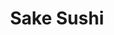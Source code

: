 ---
layout: place
title: "Sake Sushi"
permalink: /mississippi/meridian/sake-sushi.html
stateAbbr: MS
stateName: Mississippi
cityName: Meridian
seo:
  name: "Sake Sushi"
  type: Restaurant
  links: null
description: "Looking for sushi in Meridian, Mississippi? Check out Sake Sushi for a delightful Japanese dining experience. Enjoy a variety of sushi and other dishes in a ..."
place_id: ChIJXZeywp19hIgRB9VJLgtz_eA
photos:
  - name: >-
      places/ChIJXZeywp19hIgRB9VJLgtz_eA/photos/AeeoHcLJjD-I60HYDBsb-Do0FQf50UxM5vA649vu2WMvQadiQS2aQxEI31kjEAnXnwCbUHGE4qmesoIabUyEmIWdxeH8m_vHG4PpAc4edHjheSwt8kA-7w0inbL0synWiJsub0JASUAq39C5W1AufT4KFTjmU9jkk5g1UOujzB4Q6WtIg6NKLXEqcGK6zMzPvQ7qVyxN7xXbWx4LqNAN71oGb301F0AK6PocesRoVKWEdo2JUpUCI3u16d33UdrcRxVTibXebJ7WlbzSdv8UbuelfpQwmlEj8x1T6qP9lF9-7EmTw1MWS6tsU08NJ5mfKGkWV6I8AtL0zgmz29DdnJFLiOY8mIIjNyqoFpyz7rTjKbyzurVDaXW3iLi3_q7y1h3o2w-u2Nay_NQsmdYxb68L-2g5hL9zTN_sWKpqA92adLAiinuk
    widthPx: 2320
    heightPx: 2268
    authorAttributions:
      - displayName: Chris Liaghat
        uri: https://maps.google.com/maps/contrib/115008332479293056632
        photoUri: >-
          https://lh3.googleusercontent.com/a-/ALV-UjWSrQmCJiuQXpDwSFRfEP3IoLRMjZC3IpBMzuxoT-_7EDQnj3xG=s100-p-k-no-mo
    flagContentUri: >-
      https://www.google.com/local/imagery/report/?cb_client=maps_api_places.places_api&image_key=!1e10!2sCIHM0ogKEICAgID4m4_6lgE&hl=en-US
    googleMapsUri: >-
      https://www.google.com/maps/place//data=!3m4!1e2!3m2!1sCIHM0ogKEICAgID4m4_6lgE!2e10!4m2!3m1!1s0x88847d9dc2b2975d:0xe0fd730b2e49d507
  - name: >-
      places/ChIJXZeywp19hIgRB9VJLgtz_eA/photos/AeeoHcKANopUkb0jtlrqiH7R39-OjfbvPXQlWN1sJtw2NeLz-MOlXUNd3x2doECZvkfGn1j-MNjZOmwwxKX6nCfXD7QWQzU009MoCB1_6QTD0dGbMZFnXV69j2aGRb8DWRirsVxEOF8wfSx4lkQ7Rhz4I5atzxjIly9FVJ1xYsvgmO5gaFkbrt-rAFfo0oOccwNcPY9ipx2c-p3kiOuAvF8BCbIvr8ZsHJ7gEkeBGoLEe6NofdUtOOgyCXkB6uphw7GtJoX13w--TEtYKWlvadYrA2_a74ILleiEPUcotlKSFgSmPg
    widthPx: 860
    heightPx: 574
    authorAttributions:
      - displayName: Sake Sushi
        uri: https://maps.google.com/maps/contrib/102887162594224575536
        photoUri: >-
          https://lh3.googleusercontent.com/a-/ALV-UjXLUCOiI1VDzvJgmuUQ0t71sHg65YldcbhltrgQZjRPZ4M1dnQ=s100-p-k-no-mo
    flagContentUri: >-
      https://www.google.com/local/imagery/report/?cb_client=maps_api_places.places_api&image_key=!1e10!2sAF1QipOz7HNNfSDu6hjKkSE9ozOgdeqEEMz742K5Htl8&hl=en-US
    googleMapsUri: >-
      https://www.google.com/maps/place//data=!3m4!1e2!3m2!1sAF1QipOz7HNNfSDu6hjKkSE9ozOgdeqEEMz742K5Htl8!2e10!4m2!3m1!1s0x88847d9dc2b2975d:0xe0fd730b2e49d507
  - name: >-
      places/ChIJXZeywp19hIgRB9VJLgtz_eA/photos/AeeoHcIbIzeo34rTy5z6Yh2gTM8l-9lk2C-ZDYCh6x2yGpAs4lp6BnMgiXAk0F5daIFzEHhNhNb5RhdGspj9ul2KxOJqJu6qDt1szQWi9t4wwDocgaNq-PGpXgf51293WuLMtSaLI9KHQZiKwrzpdS1s4yDwtlTTQaYWAGnCyh63j6Lhg7TU3txj48BFpWsGsG5F-tQ-qsQXB2YgxxKEucUJQJGKQhsbpE_z-yx27u5EUlcX8sXPSw2JMKij7unL3rkqApt0M8TwOZuSiyz9DBRecKzk7O-7KFaXc-g2PKfGoEy1Ww
    widthPx: 1270
    heightPx: 722
    authorAttributions:
      - displayName: Sake Sushi
        uri: https://maps.google.com/maps/contrib/102887162594224575536
        photoUri: >-
          https://lh3.googleusercontent.com/a-/ALV-UjXLUCOiI1VDzvJgmuUQ0t71sHg65YldcbhltrgQZjRPZ4M1dnQ=s100-p-k-no-mo
    flagContentUri: >-
      https://www.google.com/local/imagery/report/?cb_client=maps_api_places.places_api&image_key=!1e10!2sAF1QipM-RWOnbUiick4FXCNhTGg7MTPuvELaA-TdELOQ&hl=en-US
    googleMapsUri: >-
      https://www.google.com/maps/place//data=!3m4!1e2!3m2!1sAF1QipM-RWOnbUiick4FXCNhTGg7MTPuvELaA-TdELOQ!2e10!4m2!3m1!1s0x88847d9dc2b2975d:0xe0fd730b2e49d507
  - name: >-
      places/ChIJXZeywp19hIgRB9VJLgtz_eA/photos/AeeoHcL8F3Ncd0qvK-JGAA6fJC11Dk9TYa8DFE27tV09295Msv896EOK5AAgEahA8N-a1QBlvxwuNwDdAtwmN8UAYrPESX5rteRIpVQX1pyle6WJz0ZzqMoyJbGytgK1xxjsw_2wYtTTiek62q3LKgQOP4femu7we_Oc2E5p-e5MUtAniqfQ-tO9ZlVc8ilQ6WytdQCgpti1c5OPMeL1iqlLN19eRrU3g2UB23YdrnQAM6JV0PPyq7JppANBiaohx3gpj0lCIrAx5TpSEj685qxLyGNCUyGEu7-mxa_4P2oCXrFFKt3Xw6wvA1OGvV7YYgfH0EJTlRuS0OWM3CwVnmNGwjhB0sZSlvqGZyxBtRU9lfaYdqOeP_bdccO6IWjiUkgzUFGeI9QP_I3cJE5csMRV20t2PA5xRicmJ1Hb5bJGkw-bFIhF
    widthPx: 4800
    heightPx: 3600
    authorAttributions:
      - displayName: Rick C
        uri: https://maps.google.com/maps/contrib/105152917307916052129
        photoUri: >-
          https://lh3.googleusercontent.com/a-/ALV-UjV7JCcT9gBepBNn4uqofqEJXjPAwWjyic_3KPnQCHwfDHhfOPnl=s100-p-k-no-mo
    flagContentUri: >-
      https://www.google.com/local/imagery/report/?cb_client=maps_api_places.places_api&image_key=!1e10!2sCIHM0ogKEICAgICbk4L2qgE&hl=en-US
    googleMapsUri: >-
      https://www.google.com/maps/place//data=!3m4!1e2!3m2!1sCIHM0ogKEICAgICbk4L2qgE!2e10!4m2!3m1!1s0x88847d9dc2b2975d:0xe0fd730b2e49d507
  - name: >-
      places/ChIJXZeywp19hIgRB9VJLgtz_eA/photos/AeeoHcLCM71duE9sNvzc5acHSdOjwB_QWmDIVHkz2HLQSki-VZ1QUdvhsyQA83Wiijolia5Xwm78Ew7az3DC7utQg4b0rRijt3qVVmMeo_hcFzvIU5tHoKC1CmHsDygrU10ofiaHXkBWXN3PyvCb1kkblHlS5rnHsUs7TVGZ7uwtWObUKjGjFA_Idzs14_Dzq3cJ1er29FUJb8Ax1HjHinbcmpU5ESNmwqZp8jiZZoxqm6TTUaXsMBjHZkJcwguF4F9NSJSbXSgqjnX3OsWSzJvYS_HNaV_BCkO5eX1rwBZig2DjPuvUw_sLyZOeOgUVqZbxOnfvZI9-Mz0UUuyUCixTdS5KOebz4rIi5jMDY_gSP4wu9_rjn_EJJYiLVNot5ZwbLROx6cvEpJFSrpnDEaNWAju01c3dDHbUNb4uZ6JCkKtXfw
    widthPx: 4032
    heightPx: 2268
    authorAttributions:
      - displayName: רז גינת
        uri: https://maps.google.com/maps/contrib/100457427504851925518
        photoUri: >-
          https://lh3.googleusercontent.com/a-/ALV-UjUz43XjUpoXjUMzj-hwbw0P8SR0xZ1cntExFw4S_cTjx2SPmvg-ZA=s100-p-k-no-mo
    flagContentUri: >-
      https://www.google.com/local/imagery/report/?cb_client=maps_api_places.places_api&image_key=!1e10!2sCIHM0ogKEICAgID4i9f1Vw&hl=en-US
    googleMapsUri: >-
      https://www.google.com/maps/place//data=!3m4!1e2!3m2!1sCIHM0ogKEICAgID4i9f1Vw!2e10!4m2!3m1!1s0x88847d9dc2b2975d:0xe0fd730b2e49d507
  - name: >-
      places/ChIJXZeywp19hIgRB9VJLgtz_eA/photos/AeeoHcInxRaTLYDSLgNHNPwSgYDGRJlxJTnemm9GxefPfbY89sre_Jjiw3bGJ_J8ayrjtfSoqYhnysLMORvDc8nqW1ffZhpouq-TZUq_V-acdYPAcLTKWoMp66R-rJKE2p8IkjtvOHl1XCs-aEvJ2CjTL-UXB-Z6Ycq9jAXlQFjMjyeWn3u1YoBG9JMyTuHF6aEVcznzOOJcr30-YJxVhCPF4rDcnKZUQ6_XsaXyqFYv2FfMnV1WgAu7LTSLZb2K8hs-JLTNBN_rCpE5yXc3AhReGt2BnV7C9iM0Ye6tJNEkjDV6ZMCEUTySDAsKqrU13QBn6uFqTENRygOm4fCOcCYxxaaMfzLuNej9ifQjImMjeHrHEY4ko_6jaLspA6GUghHmJmz_xK--h3zpaZv3tM3gWgvaqJpj033sho_000ZIhccH9lOz
    widthPx: 1254
    heightPx: 1147
    authorAttributions:
      - displayName: qin shi
        uri: https://maps.google.com/maps/contrib/112790057443266651668
        photoUri: >-
          https://lh3.googleusercontent.com/a/ACg8ocJd8zaH5X6gEiZUQlxDbaWxbPkEHqzr5kUE3kGR397RCQjCCA=s100-p-k-no-mo
    flagContentUri: >-
      https://www.google.com/local/imagery/report/?cb_client=maps_api_places.places_api&image_key=!1e10!2sCIHM0ogKEICAgIC35IjdoQE&hl=en-US
    googleMapsUri: >-
      https://www.google.com/maps/place//data=!3m4!1e2!3m2!1sCIHM0ogKEICAgIC35IjdoQE!2e10!4m2!3m1!1s0x88847d9dc2b2975d:0xe0fd730b2e49d507
  - name: >-
      places/ChIJXZeywp19hIgRB9VJLgtz_eA/photos/AeeoHcK0TqlevJ-47UM2eKMByHzSgUzwZ5f_Qgp3gt0iTPLOBQWbsNnztEG5xxVR1Y6WsZ9YurUTjnvZ0CXMZnJlHPoFeI31RwavI9Xi-jIdYhgWj2Ic81TTnWTUYAd7uRmh-FwAuDP1UdjZkrPIDaGSA74Bugx6b3AbpVsirzOzAv6dE_tTZYGHuPjwHCXHQfj7LmkwqClDR-w_MuzjYAxbgZdvY3NsO7Y0XSnyReh1C5bLLEU-AF2U_IzUbNHOQPERQsLTTujoHrJHzR-ud38M9yVmzY-0JzGGUiNaS_-T0Ho-oEY2DZIjYF5PrU4eE3omn6PcuaTozwQJfTPY9lTc5OjH12quSaGJ92SaoFzhEzFKNRMKSYsBYlRCDkg-9epO86HbQEy-304_GpJl4vTh5gkJcKeDeqFab93b1xr3URcNOy6B
    widthPx: 1236
    heightPx: 1178
    authorAttributions:
      - displayName: qin shi
        uri: https://maps.google.com/maps/contrib/112790057443266651668
        photoUri: >-
          https://lh3.googleusercontent.com/a/ACg8ocJd8zaH5X6gEiZUQlxDbaWxbPkEHqzr5kUE3kGR397RCQjCCA=s100-p-k-no-mo
    flagContentUri: >-
      https://www.google.com/local/imagery/report/?cb_client=maps_api_places.places_api&image_key=!1e10!2sCIHM0ogKEICAgIC35IjdwQE&hl=en-US
    googleMapsUri: >-
      https://www.google.com/maps/place//data=!3m4!1e2!3m2!1sCIHM0ogKEICAgIC35IjdwQE!2e10!4m2!3m1!1s0x88847d9dc2b2975d:0xe0fd730b2e49d507
  - name: >-
      places/ChIJXZeywp19hIgRB9VJLgtz_eA/photos/AeeoHcI8JIQFAAhOo518ORHgQoHCjsuf6_wZJjHeJnWp143F-s2Rx1Qd1BGHSNPE_o6JuveY4lhQuS99DtGH4knUbiyAuh_bG3qWf_yNkYAjeTa9uiHHKM9f6dYRFHep-Zv5y-7jOk83Vht9YsXoAq42Uc-YD-ouMnnxNuj4fxoUtY3D3ggN_eMLYQISb-fg9StS5K2p-s52FDurPM4yPLOJpPRkyvDLLvEVeEESdOkI9-X4sRSyJjmGLXI6FHKj356J5er11vfBDP40hOACBVz-n0ONnIM3-t3VHrV5Cg0_jZEtARdgbeaQaI4ln97z7viA2mDxVqqmOPdunEGdpaoTNVaUA_Cw7xdalX1aQe-zPHhdHmaGlc8dv617LDsWoJtUTz0mZVLXJln3J_KnAUbhcz1RtMO7aLp6QzVSwAbOAHDkBB8
    widthPx: 3024
    heightPx: 4032
    authorAttributions:
      - displayName: Barbara Gregory
        uri: https://maps.google.com/maps/contrib/110351921399391906511
        photoUri: >-
          https://lh3.googleusercontent.com/a-/ALV-UjXvetf2RynzANz9cL77yIiKeFbjCQ65EkF_vjW3ikCIc9nhj8o=s100-p-k-no-mo
    flagContentUri: >-
      https://www.google.com/local/imagery/report/?cb_client=maps_api_places.places_api&image_key=!1e10!2sCIHM0ogKEICAgIClhJK_jwE&hl=en-US
    googleMapsUri: >-
      https://www.google.com/maps/place//data=!3m4!1e2!3m2!1sCIHM0ogKEICAgIClhJK_jwE!2e10!4m2!3m1!1s0x88847d9dc2b2975d:0xe0fd730b2e49d507
  - name: >-
      places/ChIJXZeywp19hIgRB9VJLgtz_eA/photos/AeeoHcIA8gwrs7DZZTpgqbrlxfGIySgj6FS82u2ml7WhUcJfRi4zyvhordr7btG74j-UO8WICYoYxUwPDkclX0raPMOZz7zvaFoDnXZtCENWtpRXY5KoIciuP0J1WcCv_Lox5TRjDDsxQWG_v6kN9h6G4hZuSvB_V5O-eFoXkVixNUDs_1IqbS6yYCabvm3aFFABW1C6XsiGy2RK1U9dSlvgMS74SFNUHhO7VZ5gCNILbuQFLPrA2GkuGUwb0djiz-VDYRvSz0pVkAKUK3zpuqHzVYOpX1pDGijy4_Y1QEbsxqHNXZnk6DUOiCJyXpYurhHSID2Fi7fw6w9j4vxuR7OLSIB_3WodUSb4VB52fTFP1nBH_USQAw68kTEVMotgtBUG5wSKvf5nMflINsUQeBSol5X1DO3l7DhM2HBhvkaN4AZXBqZl
    widthPx: 1789
    heightPx: 1387
    authorAttributions:
      - displayName: Rose Brittany
        uri: https://maps.google.com/maps/contrib/109366114452011979095
        photoUri: >-
          https://lh3.googleusercontent.com/a/ACg8ocKIeQLyC66VQogkNM-zjiXz9kAb2FQfoummCA_B_dmye9WiSQ=s100-p-k-no-mo
    flagContentUri: >-
      https://www.google.com/local/imagery/report/?cb_client=maps_api_places.places_api&image_key=!1e10!2sCIHM0ogKEICAgIDf9cfbwgE&hl=en-US
    googleMapsUri: >-
      https://www.google.com/maps/place//data=!3m4!1e2!3m2!1sCIHM0ogKEICAgIDf9cfbwgE!2e10!4m2!3m1!1s0x88847d9dc2b2975d:0xe0fd730b2e49d507
  - name: >-
      places/ChIJXZeywp19hIgRB9VJLgtz_eA/photos/AeeoHcLbj3klj67n8C3n6-3oLvnLD4RmSLRRbFlIjwVvCcpefq0ECx-8iVJJnVyH5VKpGEIXUsxd61x-Gm6WKuVqKsBN6ENaC3BpZTYpk79VvgksJfhz1mL0LaOh_1VlbPIVszZlqD86n1i67R4VsV5H42n5weQ5u6Nj1SANAwv4q3mGfPLT30YtzEueXnPaEG9qEdHJRzi7Xm0gC2Jk6zVLF0-vEZVJqqsjHzRvKOFAmw3ayTYaluv3nT2d_UoTD-eM05w9An04qC3akt6nRF7sxGkgvJLSsV4Zg2IGZhZhTzA6TG61_5GGR8jbTOBiCZF30jjh4Ge9B8BKYI4VyHUzogJPbQMHcLJOkr0sJw2kUmQ8pnb8awFSQuLyjvMrNK6JI0ymF7z210FWahWxEriNrDDwVMQ7yahkv-upl8kKJ_U
    widthPx: 3000
    heightPx: 4000
    authorAttributions:
      - displayName: IsaBella Star (Bella, Laura)
        uri: https://maps.google.com/maps/contrib/107947132217208207434
        photoUri: >-
          https://lh3.googleusercontent.com/a-/ALV-UjUjJsaIndHPOHfI5uzPzLQRsdiKEVseGGo-eHMgero8F839eMj_=s100-p-k-no-mo
    flagContentUri: >-
      https://www.google.com/local/imagery/report/?cb_client=maps_api_places.places_api&image_key=!1e10!2sCIHM0ogKEICAgICn7PTaLA&hl=en-US
    googleMapsUri: >-
      https://www.google.com/maps/place//data=!3m4!1e2!3m2!1sCIHM0ogKEICAgICn7PTaLA!2e10!4m2!3m1!1s0x88847d9dc2b2975d:0xe0fd730b2e49d507
address: '103 S Frontage Rd #206, Meridian, MS 39301, USA'
street: '103 S Frontage Rd #206'
city: Meridian
state: MS
zip: '39301'
country: USA
neighborhood: null
latitude: '32.365329'
longitude: '-88.670519'
accessibility_options:
  wheelchairAccessibleParking: true
  wheelchairAccessibleEntrance: true
  wheelchairAccessibleRestroom: true
  wheelchairAccessibleSeating: true
business_status: OPERATIONAL
name: Sake Sushi
google_maps_links:
  directionsUri: >-
    https://www.google.com/maps/dir//''/data=!4m7!4m6!1m1!4e2!1m2!1m1!1s0x88847d9dc2b2975d:0xe0fd730b2e49d507!3e0
  placeUri: https://maps.google.com/?cid=16212240725462078727
  writeAReviewUri: >-
    https://www.google.com/maps/place//data=!4m3!3m2!1s0x88847d9dc2b2975d:0xe0fd730b2e49d507!12e1
  reviewsUri: >-
    https://www.google.com/maps/place//data=!4m4!3m3!1s0x88847d9dc2b2975d:0xe0fd730b2e49d507!9m1!1b1
  photosUri: >-
    https://www.google.com/maps/place//data=!4m3!3m2!1s0x88847d9dc2b2975d:0xe0fd730b2e49d507!10e5
primary_type: Japanese Restaurant
opening_hours:
  regular: null
  current: null
secondary_opening_hours:
  regular:
    weekdayDescriptions: null
    type: null
  current:
    weekdayDescriptions: null
    type: null
phone: null
price_level: null
price_range: null
rating: null
rating_count: 0
website: null
reviews: null
parking_options: null
payment_options: null
allow_dogs: null
curbside_pickup: null
delivery: null
dine_in: null
good_for_children: null
good_for_groups: null
good_for_sports: null
live_music: null
menu_for_children: null
outdoor_seating: null
reservable: null
restroom: null
serves_beer: null
serves_breakfast: null
serves_brunch: null
serves_cocktails: null
serves_coffee: null
serves_dinner: null
serves_dessert: null
serves_lunch: null
serves_vegetarian_food: null
serves_wine: null
takeout: null
summary: null

---